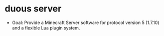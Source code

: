 # duous server
- Goal: Provide a Minecraft Server software for protocol version 5 (1.7.10) and a flexible Lua plugin system.
